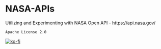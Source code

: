 # NASA-APIs
Utilizing and Experimenting with NASA Open API - https://api.nasa.gov/

```
Apache License 2.0
```
[![ko-fi](https://www.ko-fi.com/img/githubbutton_sm.svg)](https://ko-fi.com/ashumeow)
